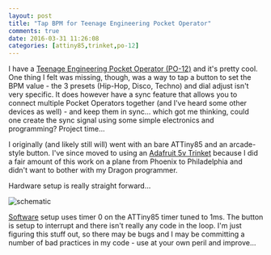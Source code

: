 ```yaml
---
layout: post
title: "Tap BPM for Teenage Engineering Pocket Operator"
comments: true
date: 2016-03-31 11:26:08
categories: [attiny85,trinket,po-12]
---
```


I have a [Teenage Engineering Pocket Operator (PO-12)](https://www.teenageengineering.com/products/po) and it's pretty cool. One thing I felt was missing, though, was a way to tap a button to set the BPM value - the 3 presets (Hip-Hop, Disco, Techno) and dial adjust isn't very specific. It does however have a sync feature that allows you to connect multiple Pocket Operators together (and I've heard some other devices as well) - and keep them in sync... which got me thinking, could one create the sync signal using some simple electronics and programming? Project time...

I originally (and likely still will) went with an bare ATTiny85 and an arcade-style button. I've since moved to using an [Adafruit 5v Trinket](https://www.adafruit.com/products/1501) because I did a fair amount of this work on a plane from Phoenix to Philadelphia and didn't want to bother with my Dragon programmer.

Hardware setup is really straight forward...

![schematic](http://media.jaywiggins.com.s3.amazonaws.com/images/Screen%20Shot%202016-03-31%20at%204.09.46%20PM.png "schematic")

[Software](https://github.com/funkfinger/tap-bpm-click-track/blob/5ea43eae6498fdbdec285e12b0fcdaf8c4e07898/src/main.cpp) setup uses timer 0 on the ATTiny85 timer tuned to 1ms. The button is setup to interrupt and there isn't really any code in the loop. I'm just figuring this stuff out, so there may be bugs and I may be committing a number of bad practices in my code - use at your own peril and improve...
